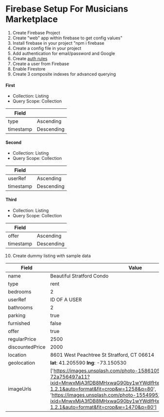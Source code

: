 # Firebase Setup For Musicians Marketplace

1. Create Firebase Project
2. Create "web" app within firebase to get config values"
3. Install firebase in your project "npm i firebase
4. Create a config file in your project
5. Add authentication for email/password and Google
6. Create [auth rules](https://gist.github.com/bradtraversy/6d7de7e877d169a6aa4e61140d25767f)
7. Create a user from Firebase
8. Enable Firestore
9. Create 3 composite indexes for advanced querying

#### First

- Collection: Listing
- Query Scope: Collection

| Field      |  |
| ----------- | ----------- |
| type      | Ascending       |
| timestamp   | Descending        |


#### Second

- Collection: Listing
- Query Scope: Collection

| Field      |  |
| ----------- | ----------- |
| userRef      | Ascending       |
| timestamp   | Descending        |

#### Third

- Collection: Listing
- Query Scope: Collection

| Field      |  |
| ----------- | ----------- |
| offer      | Ascending       |
| timestamp   | Descending        |

10. Create dummy listing with sample data

| Field      | Value |
| ----------- | ----------- |
| name     |     Beautiful Stratford Condo   |
| type   | rent        |
| bedrooms   | 2        |
| userRef   | ID OF A USER        |
| bathrooms   | 2        |
| parking   | true        |
| furnished   | false        |
| offer   | true        |
| regularPrice   | 2500        |
| discountedPrice   | 2000        |
| location   | 8601 West Peachtree St Stratford, CT 06614        |
| geolocation   | **lat**: 41.205590  **lng**: -73.150530         |
| imageUrls   | ['https://images.unsplash.com/photo-1586105251261-72a756497a11?ixid=MnwxMjA3fDB8MHxwaG90by1wYWdlfHx8fGVufDB8fHx8&ixlib=rb-1.2.1&auto=format&fit=crop&w=1258&q=80', 'https://images.unsplash.com/photo-1554995207-c18c203602cb?ixid=MnwxMjA3fDB8MHxwaG90by1wYWdlfHx8fGVufDB8fHx8&ixlib=rb-1.2.1&auto=format&fit=crop&w=1470&q=80']        |
